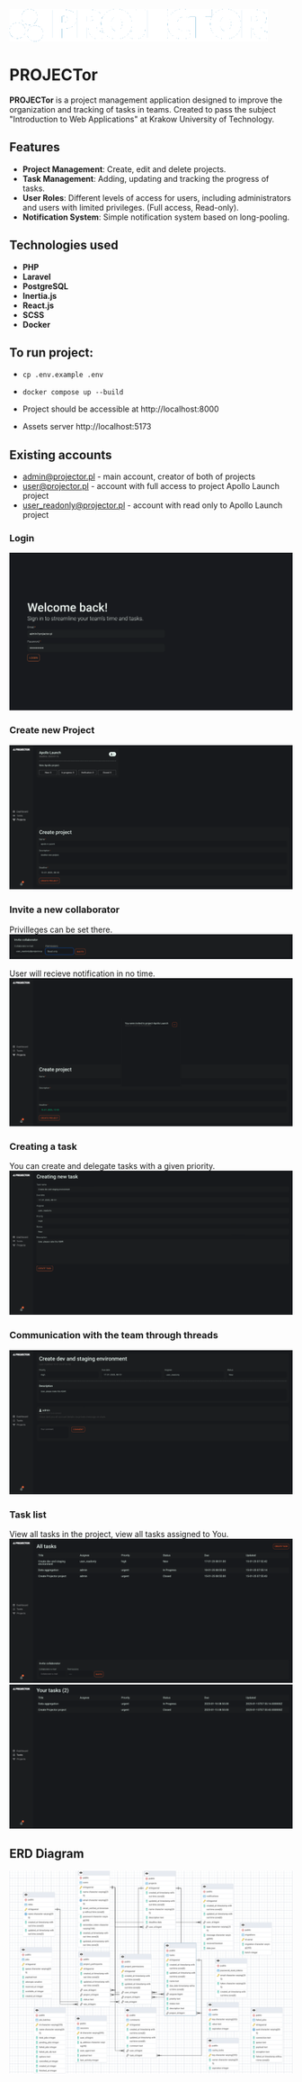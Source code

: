 ![Logo](./readme/projector.png)

# PROJECTor

**PROJECTor** is a project management application designed to improve the organization and tracking of tasks in teams.  Created to pass the subject "Introduction to Web Applications" at Krakow University of Technology.

## Features

- **Project Management**: Create, edit and delete projects.
- **Task Management**: Adding, updating and tracking the progress of tasks.
- **User Roles**: Different levels of access for users, including administrators and users with limited privileges. (Full access, Read-only).
- **Notification System**: Simple notification system based on long-pooling.

## Technologies used
- **PHP**
- **Laravel**
- **PostgreSQL**
- **Inertia.js**
- **React.js**
- **SCSS**
- **Docker**

## To run project: 
- ```cp .env.example .env```
- ```docker compose up --build```

- Project should be accessible at http://localhost:8000
- Assets server http://localhost:5173

## Existing accounts
- admin@projector.pl - main account, creator of both of projects
- user@projector.pl - account with full access to project Apollo Launch project
- user_readonly@projector.pl - account with read only to Apollo Launch project

### Login
![Login user story](./readme/us_login.png)

### Create new Project
![Create project user story](./readme/create_project.png)

### Invite a new collaborator
Privilleges can be set there.
![Invite user story](./readme/invite_collaborator.png)

User will recieve notification in no time.
![Invite user story](./readme/invite_notification.png)

### Creating a task
You can create and delegate tasks with a given priority.
![Create task user story](./readme/create_task.png)

### Communication with the team through threads
![Comment task user story](./readme/threads.png)

### Task list
View all tasks in the project, view all tasks assigned to You.
![Tasks user story](./readme/task_list.png)
![Tasks user story](./readme/your_tasks.png)

## ERD Diagram
![ERD](./readme/erd.png)
